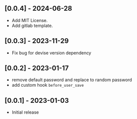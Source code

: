 ## [0.0.4] - 2024-06-28
- Add MIT License.
- Add gitlab template.

## [0.0.3] - 2023-11-29

- Fix bug for devise version dependency

## [0.0.2] - 2023-01-17

- remove default password and replace to random password
- add custom hook `before_user_save`

## [0.0.1] - 2023-01-03

- Initial release
